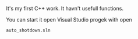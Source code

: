 It's my first C++ work. It havn't usefull functions.

You can start it open Visual Studio progek with open 
```
auto_shotdown.sln
```
